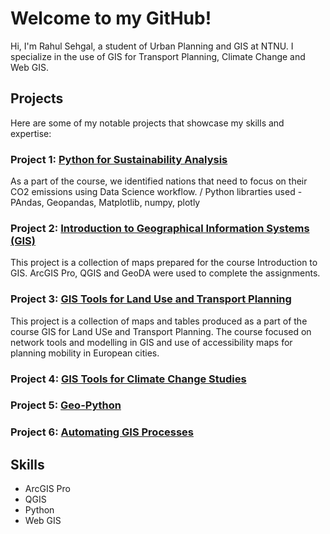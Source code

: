 # Welcome to my GitHub!

Hi, I'm Rahul Sehgal, a student of Urban Planning and GIS at NTNU. I specialize in the use of GIS for Transport Planning, Climate Change and Web GIS.

## Projects
Here are some of my notable projects that showcase my skills and expertise:

### Project 1: [Python for Sustainability Analysis](https://github.com/rahulse10/Python_for_Sustainibility_Analysis)
As a part of the course, we identified nations that need to focus on their CO2 emissions using Data Science workflow. /
Python librarties used - PAndas, Geopandas, Matplotlib, numpy, plotly

### Project 2: [Introduction to Geographical Information Systems (GIS)](https://github.com/rahulse10/Introduction_to_GIS)
This project is a collection of maps prepared for the course Introduction to GIS.
ArcGIS Pro, QGIS and GeoDA were used to complete the assignments.

### Project 3: [GIS Tools for Land Use and Transport Planning](https://github.com/rahulse10/GIS_for_Transport_Planning/blob/main/GIS_Work.pdf)
This project is a collection of maps and tables produced as a part of the course GIS for Land USe and Transport Planning.
The course focused on network tools and modelling in GIS and use of accessibility maps for planning mobility in European cities.

### Project 4: [GIS Tools for Climate Change Studies](https://github.com/rahulse10/GIS_for_Climate_Change_Studies)

### Project 5: [Geo-Python](https://github.com/rahulse10/Geo-Python)

### Project 6: [Automating GIS Processes](https://github.com/rahulse10/Automating-GIS-Processes)


## Skills
- ArcGIS Pro
- QGIS
- Python
- Web GIS




<!---
rahulse10/rahulse10 is a ✨ special ✨ repository because its `README.md` (this file) appears on your GitHub profile.
You can click the Preview link to take a look at your changes.
--->
